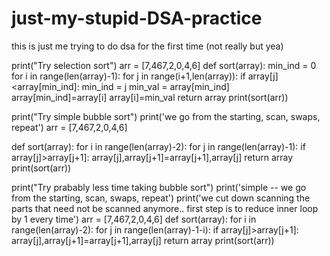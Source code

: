 # just-my-stupid-DSA-practice
this is just me trying to do dsa for the first time (not really but yea)

print("Try selection sort")
arr = [7,467,2,0,4,6]
def sort(array):
    min_ind = 0
    for i in range(len(array)-1):
        for j in range(i+1,len(array)):
            if array[j]<array[min_ind]:
                min_ind = j
        min_val = array[min_ind]
        array[min_ind]=array[i]
        array[i]=min_val
    return array
print(sort(arr))


print("Try simple bubble sort")
print('we go from the starting, scan, swaps, repeat')
arr = [7,467,2,0,4,6]

def sort(array):
    for i in range(len(array)-2):
        for j in range(len(array)-1):
            if array[j]>array[j+1]:
                array[j],array[j+1]=array[j+1],array[j]
    return array
print(sort(arr))


print("Try prabably less time taking bubble sort")
print('simple -- we go from the starting, scan, swaps, repeat')
print('we cut down scanning the parts that need not be scanned anymore.. first step is to reduce inner loop by 1 every time')
arr = [7,467,2,0,4,6]
def sort(array):
    for i in range(len(array)-2):
        for j in range(len(array)-1-i):
            if array[j]>array[j+1]:
                array[j],array[j+1]=array[j+1],array[j]
    return array
print(sort(arr))
